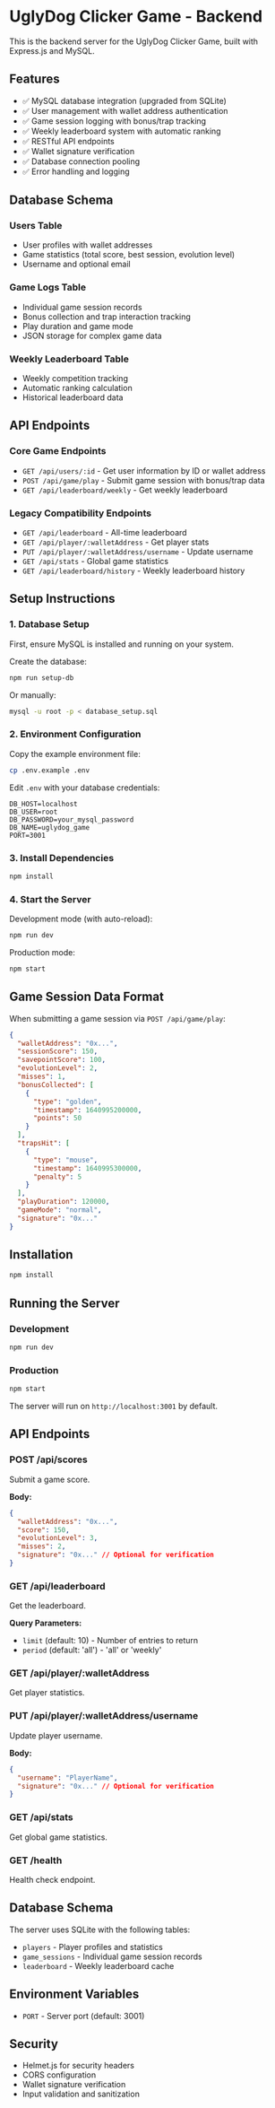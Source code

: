 # UglyDog Clicker Game - Backend

This is the backend server for the UglyDog Clicker Game, built with Express.js and MySQL.

## Features

- ✅ MySQL database integration (upgraded from SQLite)
- ✅ User management with wallet address authentication
- ✅ Game session logging with bonus/trap tracking
- ✅ Weekly leaderboard system with automatic ranking
- ✅ RESTful API endpoints
- ✅ Wallet signature verification
- ✅ Database connection pooling
- ✅ Error handling and logging

## Database Schema

### Users Table
- User profiles with wallet addresses
- Game statistics (total score, best session, evolution level)
- Username and optional email

### Game Logs Table
- Individual game session records
- Bonus collection and trap interaction tracking
- Play duration and game mode
- JSON storage for complex game data

### Weekly Leaderboard Table
- Weekly competition tracking
- Automatic ranking calculation
- Historical leaderboard data

## API Endpoints

### Core Game Endpoints
- `GET /api/users/:id` - Get user information by ID or wallet address
- `POST /api/game/play` - Submit game session with bonus/trap data
- `GET /api/leaderboard/weekly` - Get weekly leaderboard

### Legacy Compatibility Endpoints
- `GET /api/leaderboard` - All-time leaderboard
- `GET /api/player/:walletAddress` - Get player stats
- `PUT /api/player/:walletAddress/username` - Update username
- `GET /api/stats` - Global game statistics
- `GET /api/leaderboard/history` - Weekly leaderboard history

## Setup Instructions

### 1. Database Setup

First, ensure MySQL is installed and running on your system.

Create the database:
```bash
npm run setup-db
```

Or manually:
```bash
mysql -u root -p < database_setup.sql
```

### 2. Environment Configuration

Copy the example environment file:
```bash
cp .env.example .env
```

Edit `.env` with your database credentials:
```env
DB_HOST=localhost
DB_USER=root
DB_PASSWORD=your_mysql_password
DB_NAME=uglydog_game
PORT=3001
```

### 3. Install Dependencies

```bash
npm install
```

### 4. Start the Server

Development mode (with auto-reload):
```bash
npm run dev
```

Production mode:
```bash
npm start
```

## Game Session Data Format

When submitting a game session via `POST /api/game/play`:

```json
{
  "walletAddress": "0x...",
  "sessionScore": 150,
  "savepointScore": 100,
  "evolutionLevel": 2,
  "misses": 1,
  "bonusCollected": [
    {
      "type": "golden",
      "timestamp": 1640995200000,
      "points": 50
    }
  ],
  "trapsHit": [
    {
      "type": "mouse",
      "timestamp": 1640995300000,
      "penalty": 5
    }
  ],
  "playDuration": 120000,
  "gameMode": "normal",
  "signature": "0x..."
}
```

## Installation

```bash
npm install
```

## Running the Server

### Development
```bash
npm run dev
```

### Production
```bash
npm start
```

The server will run on `http://localhost:3001` by default.

## API Endpoints

### POST /api/scores
Submit a game score.

**Body:**
```json
{
  "walletAddress": "0x...",
  "score": 150,
  "evolutionLevel": 3,
  "misses": 2,
  "signature": "0x..." // Optional for verification
}
```

### GET /api/leaderboard
Get the leaderboard.

**Query Parameters:**
- `limit` (default: 10) - Number of entries to return
- `period` (default: 'all') - 'all' or 'weekly'

### GET /api/player/:walletAddress
Get player statistics.

### PUT /api/player/:walletAddress/username
Update player username.

**Body:**
```json
{
  "username": "PlayerName",
  "signature": "0x..." // Optional for verification
}
```

### GET /api/stats
Get global game statistics.

### GET /health
Health check endpoint.

## Database Schema

The server uses SQLite with the following tables:

- `players` - Player profiles and statistics
- `game_sessions` - Individual game session records
- `leaderboard` - Weekly leaderboard cache

## Environment Variables

- `PORT` - Server port (default: 3001)

## Security

- Helmet.js for security headers
- CORS configuration
- Wallet signature verification
- Input validation and sanitization
